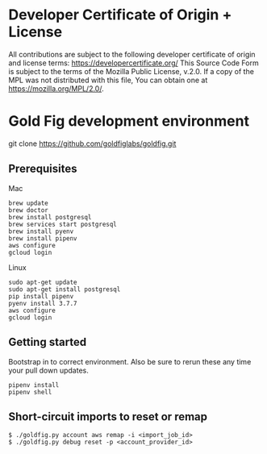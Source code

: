 # Developer Certificate of Origin + License
All contributions are subject to the following developer certificate of origin and license terms: https://developercertificate.org/ This Source Code Form is subject to the terms of the Mozilla Public License, v.2.0. If a copy of the MPL was not distributed with this file, You can obtain one at https://mozilla.org/MPL/2.0/.  

# Gold Fig development environment
git clone https://github.com/goldfiglabs/goldfig.git

## Prerequisites
Mac
```
brew update
brew doctor
brew install postgresql
brew services start postgresql
brew install pyenv
brew install pipenv
aws configure
gcloud login
```

Linux
```
sudo apt-get update
sudo apt-get install postgresql
pip install pipenv
pyenv install 3.7.7
aws configure
gcloud login
```

## Getting started
Bootstrap in to correct environment. Also be sure to rerun these any time your pull down updates.

```
pipenv install
pipenv shell
```

## Short-circuit imports to reset or remap

```
$ ./goldfig.py account aws remap -i <import_job_id>
$ ./goldfig.py debug reset -p <account_provider_id>
```

